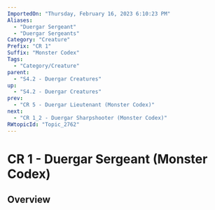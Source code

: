 ```yaml
---
ImportedOn: "Thursday, February 16, 2023 6:10:23 PM"
Aliases:
  - "Duergar Sergeant"
  - "Duergar Sergeants"
Category: "Creature"
Prefix: "CR 1"
Suffix: "Monster Codex"
Tags:
  - "Category/Creature"
parent:
  - "S4.2 - Duergar Creatures"
up:
  - "S4.2 - Duergar Creatures"
prev:
  - "CR 5 - Duergar Lieutenant (Monster Codex)"
next:
  - "CR 1_2 - Duergar Sharpshooter (Monster Codex)"
RWtopicId: "Topic_2762"
---
```

# CR 1 - Duergar Sergeant (Monster Codex)
## Overview
